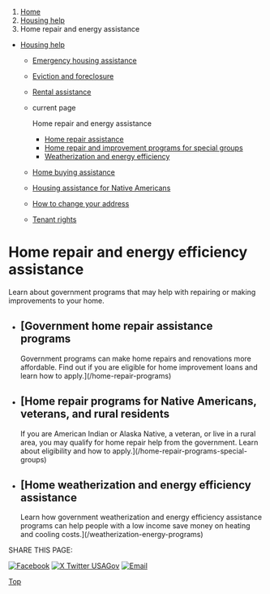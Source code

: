 1. [Home](/)
2. [Housing help](/housing-help)
3. Home repair and energy assistance

* [Housing help](/housing-help)
  + [Emergency housing assistance](/emergency-housing-assistance)
  + [Eviction and foreclosure](/eviction-and-foreclosure)
  + [Rental assistance](/rental-housing-programs)
  + current page

    Home repair and energy assistance

    - [Home repair assistance](/home-repair-programs)
    - [Home repair and improvement programs for special groups](/home-repair-programs-special-groups)
    - [Weatherization and energy efficiency](/weatherization-energy-programs)
  + [Home buying assistance](/buying-home-programs)
  + [Housing assistance for Native Americans](/native-american-housing-help)
  + [How to change your address](/change-address)
  + [Tenant rights](/tenant-rights)

Home repair and energy efficiency assistance
============================================

Learn about government programs that may help with repairing or making improvements to your home.

* [Government home repair assistance programs
  ------------------------------------------

  Government programs can make home repairs and renovations more affordable. Find out if you are eligible for home improvement loans and learn how to apply.](/home-repair-programs)
* [Home repair programs for Native Americans, veterans, and rural residents
  ------------------------------------------------------------------------

  If you are American Indian or Alaska Native, a veteran, or live in a rural area, you may qualify for home repair help from the government. Learn about eligibility and how to apply.](/home-repair-programs-special-groups)
* [Home weatherization and energy efficiency assistance
  ----------------------------------------------------

  Learn how government weatherization and energy efficiency assistance programs can help people with a low income save money on heating and cooling costs.](/weatherization-energy-programs)

SHARE THIS PAGE:

[![Facebook](/themes/custom/usagov/images/social-media-icons/Facebook_Icon.svg)](https://www.facebook.com/sharer/sharer.php?u=https://www.usa.gov/repairing-home&v=3)
[![X Twitter USAGov](/themes/custom/usagov/images/social-media-icons/X_Twitter_Icon.svg?version=2)](https://twitter.com/intent/tweet?source=webclient&text=https://www.usa.gov/repairing-home)
[![Email](/themes/custom/usagov/images/social-media-icons/Email_Icon.svg?version=2)](mailto:?subject=https://www.usa.gov/repairing-home)

[Top](#main-content)